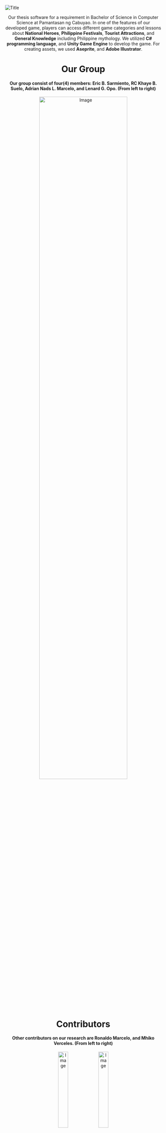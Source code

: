 ![Title](https://github.com/adriandotdev/Kayamanan-A-Hunt-for-Philippine-Treasures-THESIS-/assets/63532775/ffdd73bb-8946-4481-9247-667341026e7e)

<p align="center">Our thesis software for a requirement in Bachelor of Science in Computer Science at Pamantasan ng Cabuyao. In one of the features of our developed game, players can access different game categories and lessons about <b>National Heroes</b>, <b>Philippine Festivals</b>, <b>Tourist Attractions</b>, and <b>General Knowledge</b> including Philippine mythology. We utilized <b>C# programming language</b>, and <b>Unity Game Engine</b> to develop the game. For creating assets, we used <b>Aseprite</b>, and <b>Adobe Illustrator</b>. </p>

<h1 align="center">Our Group</h1>

<h4 align="center">Our group consist of four(4) members: Eric B. Sarmiento, RC Khaye B. Suelo, Adrian Nads L. Marcelo, and Lenard G. Opo. (From left to right)</h4>

<div align="center" style="border-radius: 12px;">
  <img  src="https://github.com/adriandotdev/Kayamanan-A-Hunt-for-Philippine-Treasures-THESIS-/assets/63532775/a11a737e-bf19-4b2a-ad23-51f2da588055" alt="Image" style="width:75%;">
</div>

<h1 align="center">Contributors</h1>

<h4 align="center">Other contributors on our research are Ronaldo Marcelo, and Mhiko Verceles. (From left to right)</h4>

<div align="center">
  
  <img src="https://github.com/adriandotdev/Kayamanan-A-Hunt-for-Philippine-Treasures-THESIS-/assets/63532775/8c7d31d3-edc5-43aa-8d65-b5fb18200724" alt="Image" style="width:25%;">
  
  <img  src="https://github.com/adriandotdev/Kayamanan-A-Hunt-for-Philippine-Treasures-THESIS-/assets/63532775/825ca63f-495a-4f4b-9e27-5eb8ae0be190" alt="Image" style="width:25%;">
</div>

<h1 align="center">Our Game</h1>

<div align="center">
  <img  src="https://github.com/adriandotdev/Kayamanan-A-Hunt-for-Philippine-Treasures-THESIS-/assets/63532775/365b7a97-69a0-4d98-9d0f-5bd3899f73f1" alt="Image" style="width:75%;">
</div>

<h1 align="center">Game Scenes</h1>

# Main Menu

![Main Menu](https://github.com/adriandotdev/Kayamanan-A-Hunt-for-Philippine-Treasures-THESIS-/assets/63532775/d183ba92-22cd-4c47-baf2-94a0f95bc458)

# Loading Profile

![Loading Profile](https://github.com/adriandotdev/Kayamanan-A-Hunt-for-Philippine-Treasures-THESIS-/assets/63532775/10843ce4-5a04-45f1-bc54-cee80339721f)

# Scenes In Our Created Game
In our created game, we have five (5) main scenes: House, Kayamanan Village, Museum, Church, and School. The player can gather information from these places that can help him/her to passed the assessment.

## House

![At House](https://github.com/adriandotdev/Kayamanan-A-Hunt-for-Philippine-Treasures-THESIS-/assets/63532775/740e8810-827a-41fc-852c-d951b9d74afd)

## Church

![At Church](https://github.com/adriandotdev/Kayamanan-A-Hunt-for-Philippine-Treasures-THESIS-/assets/63532775/3f62e285-82d4-42d7-a0ae-ca1afde0349a)

## Museum

![At Museum](https://github.com/adriandotdev/Kayamanan-A-Hunt-for-Philippine-Treasures-THESIS-/assets/63532775/7a9f248e-825f-4108-b834-d357d066684a)

## Kayamanan Village

![Kayamanan Village 1](https://github.com/adriandotdev/Kayamanan-A-Hunt-for-Philippine-Treasures-THESIS-/assets/63532775/82522e78-4566-4411-8cc6-5f21be9391e2)
![Kayamanan Village 2](https://github.com/adriandotdev/Kayamanan-A-Hunt-for-Philippine-Treasures-THESIS-/assets/63532775/3d9aa88f-2b48-41d3-b274-4f212af66f80)

## School

![At School 1](https://github.com/adriandotdev/Kayamanan-A-Hunt-for-Philippine-Treasures-THESIS-/assets/63532775/938ebeb5-a6b2-40e1-956d-39ab42c29ffb)
![At School 2](https://github.com/adriandotdev/Kayamanan-A-Hunt-for-Philippine-Treasures-THESIS-/assets/63532775/1496b62e-0e6d-4a23-9baa-e593db171a38)

## Night Time

We also implemented the day and night system for our game using Observer Pattern, and Global light that is provided by the Unity Game Engine.

![Night Time 1](https://github.com/adriandotdev/Kayamanan-A-Hunt-for-Philippine-Treasures-THESIS-/assets/63532775/3d7329f7-91ea-48b7-a574-012e95cb0e0f)
![Night Time 2](https://github.com/adriandotdev/Kayamanan-A-Hunt-for-Philippine-Treasures-THESIS-/assets/63532775/167eb11a-849d-4015-a535-c3f1c54b9f8e)
![Time to Sleep](https://github.com/adriandotdev/Kayamanan-A-Hunt-for-Philippine-Treasures-THESIS-/assets/63532775/097de412-4441-471a-87e3-36e384e8ae7d)

# Quests
Before taking an assessment, player must complete all of the pending quests. By completing each quest, he/she will get a valuable information that can help to ace his/her assessment.

![Quest 1](https://github.com/adriandotdev/Kayamanan-A-Hunt-for-Philippine-Treasures-THESIS-/assets/63532775/36d7ab24-10ba-4e3b-9de9-066191606d53)
![Quest 2](https://github.com/adriandotdev/Kayamanan-A-Hunt-for-Philippine-Treasures-THESIS-/assets/63532775/8fb04d65-6769-4afa-af76-abfe4d5c6cb9)
![Completing a Quest 3](https://github.com/adriandotdev/Kayamanan-A-Hunt-for-Philippine-Treasures-THESIS-/assets/63532775/2def3531-77d0-4892-b1cd-a3a47447544e)

## Viewing Quests

![Viewing Quests](https://github.com/adriandotdev/Kayamanan-A-Hunt-for-Philippine-Treasures-THESIS-/assets/63532775/9e3c703f-c684-4450-9340-9c9722b69be1)

# Assessments

Our game consists of two types of assessment: Multiple Choice and Word Shuffles

![Multiple Choice](https://github.com/adriandotdev/Kayamanan-A-Hunt-for-Philippine-Treasures-THESIS-/assets/63532775/b769df30-7b30-454d-95d7-539d2a8eecd0)
![Word Shuffle](https://github.com/adriandotdev/Kayamanan-A-Hunt-for-Philippine-Treasures-THESIS-/assets/63532775/275f1e28-2b56-458d-a5e7-4c8dafec8d79)

## Taking Assessment

![Taking Assessment 1](https://github.com/adriandotdev/Kayamanan-A-Hunt-for-Philippine-Treasures-THESIS-/assets/63532775/45bd6283-f47a-4f8e-b996-f7f53fdb0b14)
![Taking Assessment 2](https://github.com/adriandotdev/Kayamanan-A-Hunt-for-Philippine-Treasures-THESIS-/assets/63532775/f18e1579-bfed-448b-8205-0f5b3d9a3327)
![Taking Assessment 3](https://github.com/adriandotdev/Kayamanan-A-Hunt-for-Philippine-Treasures-THESIS-/assets/63532775/4b748ff2-089e-45c6-b90f-ff139a76bea5)

## Rewards

When the user got the perfect score in the assessment, he/she will received badges that he needs to complete the game.

![Perfect Score](https://github.com/adriandotdev/Kayamanan-A-Hunt-for-Philippine-Treasures-THESIS-/assets/63532775/98281027-a53e-440e-9258-7d58d3d47a34)

# Dialogue System

We also implemented a Dialogue System with the help of Ink Library. This also help our group to implement branching options that can be parsed using C#. (E.g. Yes or No) 

![Branching Conversation](https://github.com/adriandotdev/Kayamanan-A-Hunt-for-Philippine-Treasures-THESIS-/assets/63532775/61a11f27-b0cd-462c-9dc1-560cd78bbefd)

# Achievements

These are the badges that the player can get when he/she ace the assessment per region.

![Achievements UI](https://github.com/adriandotdev/Kayamanan-A-Hunt-for-Philippine-Treasures-THESIS-/assets/63532775/fa286197-2b44-4862-bcc8-f37c0811d4f2)

# What We Learned?

- Research is one of the crucial part in student's academic years, and having a committed group members can easily achieve group's end goals. During our development phase, we realized that having a background in Object-Oriented Programming is really beneficial to develop a game. 
- We learned how to utilize Design Patterns such as Observer, and Singleton pattern.
- We also learned how to utilize Saving System using JSON, that can be parsed into actual object instance or vice-versa.
- Our group also acquired knowledge how to use different software for creating assets such as Aseprite and Adobe Illustrator.
- Our group acquired a knowledge in using simulator to easily test the game in different screen sizes.
- We learned how to utilize Ink Library to easily create dialogues, branching options, story lines, and even quests information to our game.
- We learned how to efficiently test our game using Unity's built-in profiler, and testing per module so that we know that each functions are working properly.
- Our group learned how to extensively use the Object-Oriented Paradigm to implement Quest System, Day/Night Cycle, Saving Systems, Dialogue System, Profile Creation, and NPCs.
- Our group acquired a knowledge on how to animate a UI in an efficient manner using LeanTween animation library.
- Our group also learned how to utilize NavMesh for the path of our NPCs to also have a feel of movements in the game.
